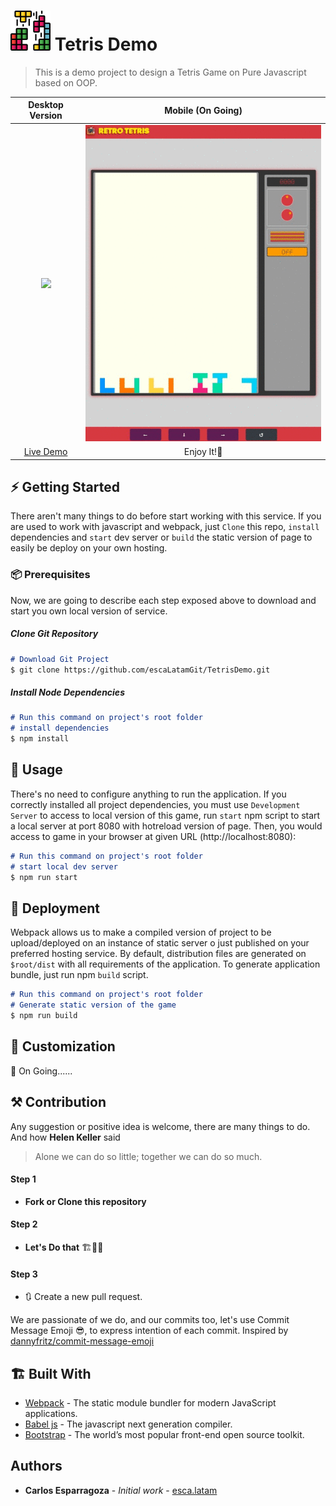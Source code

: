 # ![](./src/asset/image/logo.png) Tetris Demo

> This is a demo project to design a Tetris Game on Pure Javascript based on OOP.
 
 
 | Desktop Version | Mobile (On Going) | 
 | :---:         |     :---:      |  
 | ![](./raw/preview_game.gif)| ![](./raw/preview_mobile_game.gif)   |  
 | [Live Demo](https://esca-tetris-demo-f96ea.web.app/) | Enjoy It!🎉 |
   
## ⚡ Getting Started

There aren't many things to do before start working with this service. 
If you are used to work with javascript and webpack, just `Clone` 
this repo, `install` dependencies and `start` dev server or `build` the static version of page to easily be deploy on your own hosting. 

### 📦 Prerequisites

Now, we are going to describe each step exposed above to download and start you own local version of service.

##### *Clone Git Repository*
```Markdown
# Download Git Project
$ git clone https://github.com/escaLatamGit/TetrisDemo.git
``` 
##### *Install Node Dependencies*
```Markdown
# Run this command on project's root folder
# install dependencies
$ npm install
``` 

## 🎉 Usage   
There's no need to configure anything to run the application.
 If you correctly installed all project dependencies, you must 
 use `Development Server` to access to local version of this game, run `start` npm script
  to start a local server at port 8080 with hotreload version of page. Then, you would access to game
 in your browser at given URL (http://localhost:8080):
```Markdown
# Run this command on project's root folder
# start local dev server
$ npm run start
``` 

## 🚀 Deployment
Webpack allows us to make a compiled version of project to be upload/deployed
 on an instance of static server o just published on your preferred hosting service. 
 By default, distribution files are generated on `$root/dist`   with all requirements of the application. 
 To generate application bundle, just run npm `build` script. 
```Markdown
# Run this command on project's root folder
# Generate static version of the game
$ npm run build
``` 

## 🎨 Customization  
🚧 On Going......

## ⚒ Contribution
Any suggestion or positive idea is welcome, there are many things to do. 
And how **Helen Keller** said 
>Alone we can do so little; together we can do so much.
#### Step 1
- **Fork or Clone this repository**
#### Step 2
- **Let's Do that** 🏗👷‍♀️
#### Step 3
- 🔃 Create a new pull request.

We are passionate of we do, and our commits too, let's use Commit Message Emoji 😎, to express intention of each commit. 
Inspired by [dannyfritz/commit-message-emoji](https://github.com/dannyfritz/commit-message-emoji)

## 🏗 Built With
* [Webpack](https://webpack.js.org/) - The static module bundler for modern JavaScript applications.
* [Babel js](https://babeljs.io/) - The javascript next generation compiler.
* [Bootstrap](https://getbootstrap.com/) - The world’s most popular front-end open source toolkit. 

## Authors

* **Carlos Esparragoza** - *Initial work* - [esca.latam](https://github.com/escaLatamGit)
  
